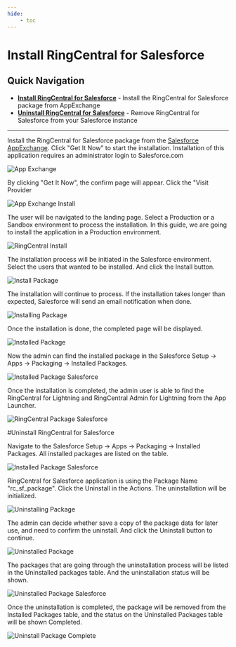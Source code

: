 ```yaml
---
hide:
    - toc
---
```


<style>
img {
    display: block;
    margin-left: auto;
    margin-right: auto;
}
</style>

# Install RingCentral for Salesforce

## Quick Navigation

-   **[Install RingCentral for Salesforce](#install-ringcentral-for-salesforce)** - Install the RingCentral for Salesforce package from AppExchange
-   **[Uninstall RingCentral for Salesforce](#uninstall-ringcentral-for-salesforce)** - Remove RingCentral for Salesforce from your Salesforce instance

---

Install the RingCentral for Salesforce package from the [Salesforce AppExchange](https://appexchange.salesforce.com/appxListingDetail?listingId=a0N3A00000EORsjUAH). Click "Get It Now" to start the installation. Installation of this application requires an administrator login to Salesforce.com

![App Exchange](./img/app-exchange.png)

By clicking "Get It Now", the confirm page will appear. Click the "Visit Provider

![App Exchange Install](./img/app-exchange-install.png)

The user will be navigated to the landing page. Select a Production or a Sandbox environment to process the installation. In this guide, we are going to install the application in a Production environment.

![RingCentral Install](./img/ringcentral-install.png)

The installation process will be initiated in the Salesforce environment. Select the users that wanted to be installed. And click the Install button.

![Install Package](./img/install-package.png)

The installation will continue to process. If the installation takes longer than expected, Salesforce will send an email notification when done.

![Installing Package](./img/installing-package.png)

Once the installation is done, the completed page will be displayed.

![Installed Package](./img/installed-package.png)

Now the admin can find the installed package in the Salesforce Setup -> Apps -> Packaging -> Installed Packages.

![Installed Package Salesforce](./img/installed-package-salesforce.png)

Once the installation is completed, the admin user is able to find the RingCentral for Lightning and RingCentral Admin for Lightning from the App Launcher.

![RingCentral Package Salesforce](./img/ringcentral-package-salesforce.png)

#Uninstall RingCentral for Salesforce

Navigate to the Salesforce Setup -> Apps -> Packaging -> Installed Packages. All installed packages are listed on the table.

![Installed Package Salesforce](./img/installed-package-salesforce.png)

RingCentral for Salesforce application is using the Package Name "rc_sf_package". Click the Uninstall in the Actions. The uninstallation will be initialized.

![Uninstalling Package](./img/uninstalling-package.png)

The admin can decide whether save a copy of the package data for later use, and need to confirm the uninstall. And click the Uninstall button to continue.

![Uninstalled Package](./img/uninstalled-package.png)

The packages that are going through the uninstallation process will be listed in the Uninstalled packages table. And the uninstallation status will be shown.

![Uninstalled Package Salesforce](./img/uninstalled-package-salesforce.png)

Once the uninstallation is completed, the package will be removed from the Installed Packages table, and the status on the Uninstalled Packages table will be shown Completed.

![Uninstall Package Complete](./img/uninstall-package-complete.png)
